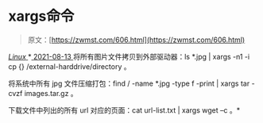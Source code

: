 <!--yml
category: 未分类
date: 0001-01-01 00:00:00
-->

# xargs命令

> 原文：[https://zwmst.com/606.html](https://zwmst.com/606.html)

   [ *Linux* ](https://zwmst.com/linux)*[ <time datetime="2021-08-14T07:38:40+08:00"> 2021-08-13 </time> ](https://zwmst.com/606.html)  将所有图片文件拷贝到外部驱动器：ls *.jpg | xargs -n1 -i cp {} /external-harddrive/directory 。

将系统中所有 jpg 文件压缩打包：find / -name *.jpg -type f -print | xargs tar -cvzf images.tar.gz 。

下载文件中列出的所有 url 对应的页面：cat url-list.txt | xargs wget –c 。*